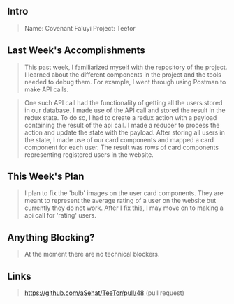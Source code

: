 ## Intro
> Name: Covenant Faluyi
> Project: Teetor
## Last Week's Accomplishments


> This past week, I familiarized myself with the repository of the project. I learned about the different components in the project and the tools needed to debug them. For example, I went through using Postman to make API calls. 

> One such API call had the functionality of getting all the users stored in our database. I made use of the API call and stored the result in the redux state. To do so, I had to create a redux action with a payload containing the result of the api call. I made a reducer to process the action and update the state with the payload.
> After storing all users in the state, I made use of our card components and mapped a card component for each user. The result was rows of card components representing registered users in the website.

## This Week's Plan

> I plan to fix the 'bulb' images on the user card components. They are meant to represent the average rating of a user on the website but currently they do not work. After I fix this, I may move on to making a api call for 'rating' users.

## Anything Blocking?

> At the moment there are no technical blockers.

## Links

> https://github.com/aSehat/TeeTor/pull/48 (pull request)
